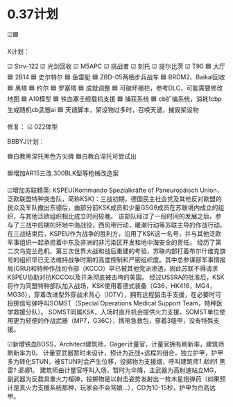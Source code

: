 # 0.37计划

☑🟦

X计划：

☑ Strv-122
☑ 光剑回收
☑ M5APC
☑ 挑战者
☑ 刻托 
☑ 提尔比茨
☑ T90
🟦 大厅
🟦 2B14
🟦 史尔特尔
🟦 鱼雷艇
🟦 ZBD-05两栖步兵战车
🟦 BRDM2、Baikal回收
🟦 黑塔
🟦 约尔
🟦 罗塞塔
🟦 成就调整
🟦 可破坏栅栏，参考DLC，可能需要修改地图
🟦 A10模型
🟦 铁血塞壬舰载机支援
🟦 捕获系统
🟦 cb扩编系统，消耗1cbp生成随机cb武器ai
🟦 天谴脚本，架设物过多时，召唤天谴，摧毁架设物
 
修复：
☑ 022体型




BBBYJ计划：

🟦白教黑涅托黑色方尖碑
🟦白教白涅托可尝试出

🟦增加AR15三改.300BLK型等枪械改造案

☑增加苏联精英:
    KSPEU(Kommando Spezialkräfte of Paneuropäisch Union，泛欧联盟特种突击队，简称KSK)：三战初期，德国民主社会党及其他反对欧盟的民众及军队撤出东德后，由部分前KSK成员和少量GSG9成员在苏联境内成立的组织，与其他泛欧组织相比成立时间较晚。
    该部队经过了一段时间的发展之后，参与了三战中后期的环地中海战役，西风带行动，暖潮行动等苏联主导的作战行动。在三战结束后，KSPEU作为战争的胜利方，沿用了KSK这一名号，并与其他泛欧军事组织一起承担着中东及非洲的非污染区开发和地中海安全的责任。
    经历了第二次乌克兰危机、第三次世界大战和战后重建的考验，苏联内部打着布尔什维克旗号的组织早已无法维持战争时期的高度控制和严密组织度。其中总参谋部军事情报局(GRU)和特种作战司令部（KCCO）早已被其他党派渗透，因此苏联不得请求KSPEU协助对抗KCCO以及并未彻底被击垮的美国。
    经过USSRA的批准后，KSK将作为同盟特种部队加入战场，KSK使用着德式装备（G36，HK416，MG4，MG36），穿着改进型外穿战术背心（IOTV），拥有远程狙击手支援，在必要时可投掷信号弹呼叫SOMST（Special Operations Medical Support Team，特种医学救援分队）。
    SOMST同属KSK，入场时直升机会提供火力支援，SOMST单位使用更为轻便的作战武器（MP7，G36C），携带急救包，穿着3级甲，没有特殊支援。

☑新增铁血BOSS，Architect建筑师，Gager计量官，计量官拥有刷新率，建筑师刷新率为0。
	计量官武器暂时未设计，预计为近战+远程的组合，独立护甲，护甲多为转化STUN，被STUN时会产生位移，投掷物为支援烟，呼叫建筑师*1 劫豹*1 黑雷*1 圣盾*1。
	建筑师由计量官呼叫入场，暂时为伞降，主武器为高射速站立MG，副武器为反载具重火力榴弹，投掷物是以射击姿势发射出一枚木星炮弹药（如果预计是真火力支援系统那种，玩家会不会骂娘...），CD为10-15秒，护甲为白高达甲。
